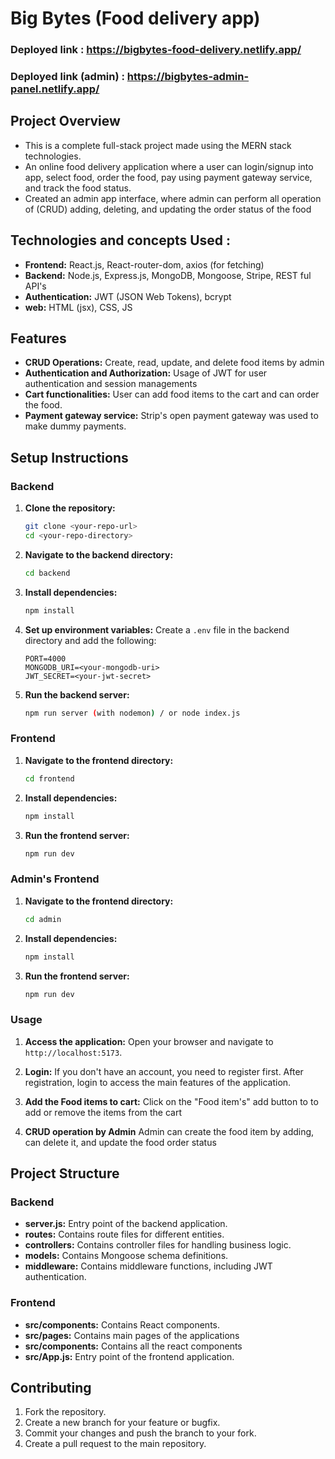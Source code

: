 # Big Bytes (Food delivery app)

### Deployed link : https://bigbytes-food-delivery.netlify.app/
### Deployed link (admin) : https://bigbytes-admin-panel.netlify.app/

## Project Overview
- This is a complete full-stack project made using the MERN stack technologies.
- An online food delivery application where a user can login/signup into app, select food, order the food, pay using payment gateway service, and track the food status.
- Created an admin app interface, where admin can perform all operation of (CRUD) adding, deleting, and updating the order status of the food


## Technologies and concepts Used :
- **Frontend:** React.js, React-router-dom, axios (for fetching)
- **Backend:** Node.js, Express.js, MongoDB, Mongoose, Stripe, REST ful API's
- **Authentication:** JWT (JSON Web Tokens), bcrypt
- **web:** HTML (jsx), CSS, JS

## Features
- **CRUD Operations:** Create, read, update, and delete food items by admin
- **Authentication and Authorization:** Usage of JWT for user authentication and session managements
- **Cart functionalities:** User can add food items to the cart and can order the food.
- **Payment gateway service:** Strip's open payment gateway was used to make dummy payments.

## Setup Instructions

### Backend
1. **Clone the repository:**
    ```bash
    git clone <your-repo-url>
    cd <your-repo-directory>
    ```

2. **Navigate to the backend directory:**
    ```bash
    cd backend
    ```

3. **Install dependencies:**
    ```bash
    npm install
    ```

4. **Set up environment variables:**
    Create a `.env` file in the backend directory and add the following:
    ```env
    PORT=4000
    MONGODB_URI=<your-mongodb-uri>
    JWT_SECRET=<your-jwt-secret>
    ```

5. **Run the backend server:**
    ```bash
    npm run server (with nodemon) / or node index.js
    ```

### Frontend
1. **Navigate to the frontend directory:**
    ```bash
    cd frontend
    ```

2. **Install dependencies:**
    ```bash
    npm install
    ```

3. **Run the frontend server:**
    ```bash
    npm run dev
    ```
    
### Admin's Frontend
1. **Navigate to the frontend directory:**
    ```bash
    cd admin
    ```

2. **Install dependencies:**
    ```bash
    npm install
    ```

3. **Run the frontend server:**
    ```bash
    npm run dev
    ```

### Usage
1. **Access the application:**
    Open your browser and navigate to `http://localhost:5173`.

2. **Login:**
    If you don't have an account, you need to register first. After registration, login to access the main features of the application.

3. **Add the Food items to cart:**
    Click on the "Food item's" add button to to add or remove the items from the cart

4. **CRUD operation by Admin**
    Admin can create the food item by adding, can delete it, and update the food order status
   

## Project Structure

### Backend
- **server.js:** Entry point of the backend application.
- **routes:** Contains route files for different entities.
- **controllers:** Contains controller files for handling business logic.
- **models:** Contains Mongoose schema definitions.
- **middleware:** Contains middleware functions, including JWT authentication.

### Frontend
- **src/components:** Contains React components.
- **src/pages:** Contains main pages of the applications
- **src/components:** Contains all the react components
- **src/App.js:** Entry point of the frontend application.

## Contributing
1. Fork the repository.
2. Create a new branch for your feature or bugfix.
3. Commit your changes and push the branch to your fork.
4. Create a pull request to the main repository.

